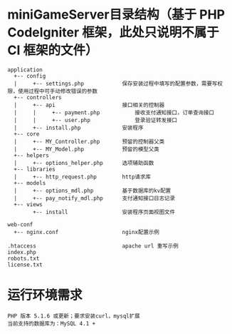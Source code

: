 miniGameServer目录结构（基于 PHP CodeIgniter 框架，此处只说明不属于 CI 框架的文件）
============================================================

    application
      +-- config
      |     +-- settings.php            保存安装过程中填写的配置参数，需要写权限，使用过程中可手动修改错误的参数
      +-- controllers
      |     +-- api                     接口相关的控制器
      |     |     +-- payment.php           接收支付通知接口，订单查询接口
      |     |     +-- user.php              登录验证转发接口
      |     +-- install.php             安装程序
      +-- core
      |     +-- MY_Controller.php       预留的控制器父类
      |     +-- MY_Model.php            预留的模型父类
      +-- helpers
      |     +-- options_helper.php      选项辅助函数
      +-- libraries
      |     +-- http_request.php        http请求库
      +-- models
      |     +-- options_mdl.php         基于数据库的kv配置
      |     +-- pay_notify_mdl.php      支付通知接口日志记录
      +-- views
            +-- install                 安装程序页面视图文件

    web-conf
      +-- nginx.conf                    nginx配置示例

    .htaccess                           apache url 重写示例
    index.php
    robots.txt
    license.txt

运行环境需求
=========
    PHP 版本 5.1.6 或更新；要求安装curl，mysql扩展
    当前支持的数据库为：MySQL 4.1 +
